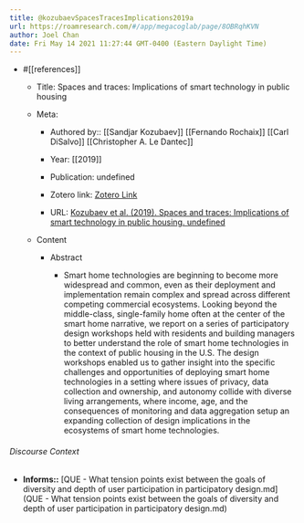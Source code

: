 ```yaml
---
title: @kozubaevSpacesTracesImplications2019a
url: https://roamresearch.com/#/app/megacoglab/page/8OBRqhKVN
author: Joel Chan
date: Fri May 14 2021 11:27:44 GMT-0400 (Eastern Daylight Time)
---
```


- #[[references]]

    - Title: Spaces and traces: Implications of smart technology in public housing

    - Meta:

        - Authored by:: [[Sandjar Kozubaev]] [[Fernando Rochaix]] [[Carl DiSalvo]] [[Christopher A. Le Dantec]]

        - Year: [[2019]]

        - Publication: undefined

        - Zotero link: [Zotero Link](zotero://select/items/7_FKLUQ3YM)

        - URL: [Kozubaev et al. (2019). Spaces and traces: Implications of smart technology in public housing. undefined](https://doi.org/10.1145/3290605.3300669)

    - Content

        - Abstract

            - Smart home technologies are beginning to become more widespread and common, even as their deployment and implementation remain complex and spread across different competing commercial ecosystems. Looking beyond the middle-class, single-family home often at the center of the smart home narrative, we report on a series of participatory design workshops held with residents and building managers to better understand the role of smart home technologies in the context of public housing in the U.S. The design workshops enabled us to gather insight into the specific challenges and opportunities of deploying smart home technologies in a setting where issues of privacy, data collection and ownership, and autonomy collide with diverse living arrangements, where income, age, and the consequences of monitoring and data aggregation setup an expanding collection of design implications in the ecosystems of smart home technologies.

###### Discourse Context

- **Informs::** [QUE - What tension points exist between the goals of diversity and depth of user participation in participatory design.md](QUE - What tension points exist between the goals of diversity and depth of user participation in participatory design.md)
